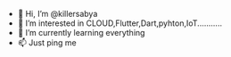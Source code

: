 - 👋 Hi, I’m @killersabya
- 👀 I’m interested in CLOUD,Flutter,Dart,pyhton,IoT...........
- 🌱 I’m currently learning everything
- 📫 Just ping me
<!---
killersabya/killersabya is a ✨ special ✨ repository because its `README.md` (this file) appears on your GitHub profile.
You can click the Preview link to take a look at your changes.
--->
